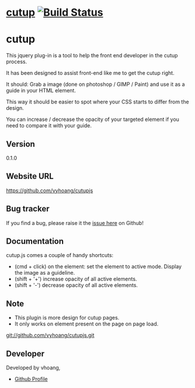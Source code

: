 # [cutup](https://github.com/vyhoang/cutupjs) [![Build Status](https://secure.travis-ci.org/vyhoang/cutup.png?branch=master)](http://travis-ci.org/vyhoang/cutupjs)

# cutup

This jquery plug-in is a tool to help the front end developer in the cutup process.

It has been designed to assist front-end like me to get the cutup right.

It should:
Grab a image (done on photoshop / GIMP / Paint) and use it as a guide in your HTML element.

This way it should be easier to spot where your CSS starts to differ from the design. 

You can increase / decrease the opacity of your targeted element if you need to compare it with your guide.

## Version

0.1.0

## Website URL

https://github.com/vyhoang/cutupjs

## Bug tracker

If you find a bug, please raise it the [issue here](https://github.com/vyhoang/cutupjs/issues) on Github! 

## Documentation

cutup.js comes a couple of handy shortcuts:

- (cmd + click) on the element: set the element to active mode. Display the image as a guideline.
- (shift + '+') increase opacity of all active elements.
- (shift + '-') decrease opacity of all active elements.

## Note 

- This plugin is more design for cutup pages.
- It only works on element present on the page on page load.

[git://github.com/vyhoang/cutupjs.git](git://github.com/vyhoang/cutupjs.git)

## Developer

Developed by vhoang, []()

+ [Github Profile](http://github.com/vyhoang)
